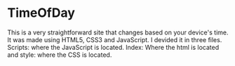 # TimeOfDay
This is a very straightforward site that changes based on your device's time. It was made using HTML5, CSS3 and JavaScript. I devided it in three files. Scripts: where the JavaScript is located. Index: Where the html is located and style: where the CSS is located.
